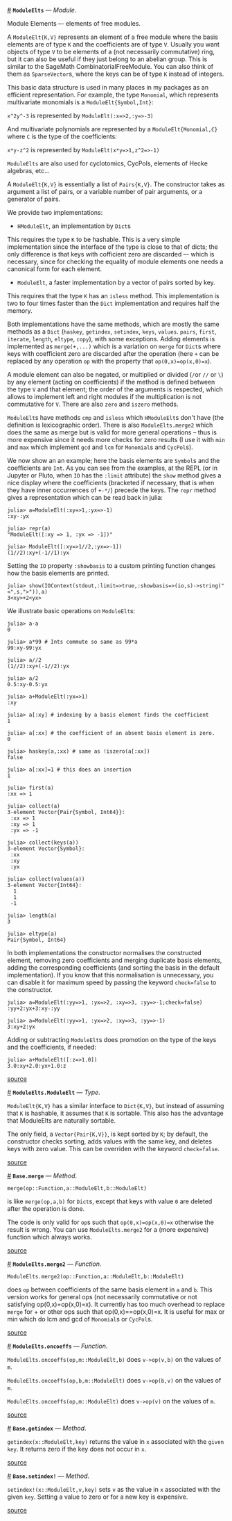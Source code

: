 <a id='ModuleElts' href='#ModuleElts'>#</a>
**`ModuleElts`** &mdash; *Module*.



Module Elements –- elements of free modules.

A  `ModuleElt{K,V}` represents an element of  a free module where the basis elements  are of type `K` and the coefficients are of type `V`. Usually you want  objects of type `V` to be elements of a (not necessarily commutative) ring,  but it can also  be useful if they  just belong to an abelian group. This is similar to the SageMath CombinatorialFreeModule. You can also think of  them as `SparseVector`s, where  the keys can be  of type `K` instead of integers.

This  basic data  structure is  used in  many places  in my  packages as an efficient   representation.  For   example,  the   type  `Monomial`,  which represents multivariate monomials is a `ModuleElt{Symbol,Int}`:

`x^2y^-3` is represented by `ModuleElt(:x=>2,:y=>-3)`

And  multivariate polynomials are  represented by a `ModuleElt{Monomial,C}` where `C` is the type of the coefficients:

`x*y-z^2` is represented by `ModuleElt(x*y=>1,z^2=>-1)`

`ModuleElts`  are  also  used  for  cyclotomics, CycPols, elements of Hecke algebras, etc…

A  `ModuleElt{K,V}` is essentially a  list of `Pairs{K,V}`. The constructor takes  as argument a list of pairs, or a variable number of pair arguments, or a generator of pairs.

We provide two implementations:

  * `HModuleElt`, an implementation by `Dict`s

This  requires  the  type  `K`  to  be  hashable.  This  is  a  very simple implementation  since the interface of the type  is close to that of dicts; the  only difference  is that  keys with  cofficient zero are discarded –- which  is necessary, since for checking the equality of module elements one needs a canonical form for each element.

  * `ModuleElt`, a faster implementation by a vector of pairs sorted by key.

This requires that the type `K` has an `isless` method. This implementation is  two to  four times  faster than  the `Dict` implementation and requires half the memory.

Both  implementations  have  the  same  methods,  which are mostly the same methods  as a  `Dict` (`haskey`,  `getindex`, `setindex`, `keys`, `values`. `pairs`,   `first`,  `iterate`,  `length`,  `eltype`,  `copy`),  with  some exceptions.  Adding elements  is implemented  as `merge(+,...)`  which is a variation  on  `merge`  for  `Dict`s  where  keys with coefficient zero are discarded  after the operation  (here `+` can  be replaced by any operation `op` with the property that `op(0,x)=op(x,0)=x`).

A  module element can also be negated, or multiplied or divided (`/`or `//` or  `\`) by any element (acting on  coefficients) if the method is defined between  the  type  `V`  and  that  element;  the order of the arguments is respected,  which  allows  to  implement  left  and  right  modules  if the multiplication  is  not  commutative  for  `V`.  There  are also `zero` and `iszero` methods.

`ModuleElt`s have methods `cmp` and `isless` which `HModuleElt`s don't have (the  definition is lexicographic order). There is also `ModuleElts.merge2` which  does the same as  merge but is valid  for more general operations – thus  is more expensive since it needs  more checks for zero results (I use it with `min` and `max` which implement `gcd` and `lcm` for `Monomial`s and `CycPol`s).

We  now show an an  example; here the basis  elements are `Symbol`s and the coefficients  are `Int`. As you can see  from the examples, at the REPL (or in  Jupyter  or  Pluto,  when  `IO`  has the `:limit` attribute) the `show` method gives a nice display where the coefficients (bracketed if necessary, that  is when they have inner occurrences  of `+-*/`) precede the keys. The `repr` method gives a representation which can be read back in julia:

```julia-repl
julia> a=ModuleElt(:xy=>1,:yx=>-1)
:xy-:yx

julia> repr(a)
"ModuleElt([:xy => 1, :yx => -1])"

julia> ModuleElt([:xy=>1//2,:yx=>-1])
(1//2):xy+(-1//1):yx
```

Setting  the  `IO`  property  `:showbasis`  to  a  custom printing function changes how the basis elements are printed.

```julia-rep1
julia> show(IOContext(stdout,:limit=>true,:showbasis=>(io,s)->string("<",s,">")),a)
3<xy>+2<yx>
```

We illustrate basic operations on `ModuleElt`s:

```julia-repl
julia> a-a
0

julia> a*99 # Ints commute so same as 99*a
99:xy-99:yx

julia> a//2
(1//2):xy+(-1//2):yx

julia> a/2
0.5:xy-0.5:yx

julia> a+ModuleElt(:yx=>1)
:xy

julia> a[:xy] # indexing by a basis element finds the coefficient
1

julia> a[:xx] # the coefficient of an absent basis element is zero.
0

julia> haskey(a,:xx) # same as !iszero(a[:xx])
false

julia> a[:xx]=1 # this does an insertion
1

julia> first(a)
:xx => 1

julia> collect(a)
3-element Vector{Pair{Symbol, Int64}}:
 :xx => 1
 :xy => 1
 :yx => -1

julia> collect(keys(a))
3-element Vector{Symbol}:
 :xx
 :xy
 :yx

julia> collect(values(a))
3-element Vector{Int64}:
  1
  1
 -1

julia> length(a)
3

julia> eltype(a)
Pair{Symbol, Int64}
```

In both implementations the constructor normalises the constructed element, removing zero coefficients and merging duplicate basis elements, adding the corresponding   coefficients  (and   sorting  the   basis  in  the  default implementation).  If you know  that this normalisation  is unnecessary, you can  disable it for  maximum speed by  passing the keyword `check=false` to the constructor.

```julia-repl
julia> a=ModuleElt(:yy=>1, :yx=>2, :xy=>3, :yy=>-1;check=false)
:yy+2:yx+3:xy-:yy

julia> a=ModuleElt(:yy=>1, :yx=>2, :xy=>3, :yy=>-1)
3:xy+2:yx
```

Adding  or subtracting `ModuleElt`s does promotion  on the type of the keys and the coefficients, if needed:

```julia-repl
julia> a+ModuleElt([:z=>1.0])
3.0:xy+2.0:yx+1.0:z
```


<a target='_blank' href='https://github.com/jmichel7/ModuleElts.jl/blob/701d90fc408e308af44a82bb1b5c3d9e504cc681/src/ModuleElts.jl#L1-L173' class='documenter-source'>source</a><br>

<a id='ModuleElts.ModuleElt' href='#ModuleElts.ModuleElt'>#</a>
**`ModuleElts.ModuleElt`** &mdash; *Type*.



`ModuleElt{K,V}`  has a  similar interface  to `Dict{K,V}`,  but instead of assuming  that `K` is hashable, it assumes  that `K` is sortable. This also has the advantage that ModuleElts are naturally sortable.

The  only field, a `Vector{Pair{K,V}}`, is  kept sorted by `K`; by default, the  constructor checks sorting, adds values with the same key, and deletes keys with zero value. This can be overriden with the keyword `check=false`.


<a target='_blank' href='https://github.com/jmichel7/ModuleElts.jl/blob/701d90fc408e308af44a82bb1b5c3d9e504cc681/src/ModuleElts.jl#L217-L225' class='documenter-source'>source</a><br>

<a id='Base.merge-Tuple{Function, ModuleElt, ModuleElt}' href='#Base.merge-Tuple{Function, ModuleElt, ModuleElt}'>#</a>
**`Base.merge`** &mdash; *Method*.



`merge(op::Function,a::ModuleElt,b::ModuleElt)`

is  like `merge(op,a,b)` for  `Dict`s, except that  keys with value `0` are deleted after the operation is done.

The  code is only  valid for `op`s  such that `op(0,x)=op(x,0)=x` otherwise the result is wrong. You can use `ModuleElts.merge2` for a (more expensive) function which always works.


<a target='_blank' href='https://github.com/jmichel7/ModuleElts.jl/blob/701d90fc408e308af44a82bb1b5c3d9e504cc681/src/ModuleElts.jl#L254-L263' class='documenter-source'>source</a><br>

<a id='ModuleElts.merge2' href='#ModuleElts.merge2'>#</a>
**`ModuleElts.merge2`** &mdash; *Function*.



`ModuleElts.merge2(op::Function,a::ModuleElt,b::ModuleElt)`

does  `op` between coefficients of  the same basis element  in `a` and `b`. This  version works  for general  ops (not  necessarily commutative  or not satisfying  op(0,x)=op(x,0)=x).  It  currently  has  too  much  overhead to replace  `merge` for  + or  other ops  such that  op(0,x)==op(x,0)=x. It is useful for max or min which do lcm and gcd of `Monomial`s or `CycPol`s.


<a target='_blank' href='https://github.com/jmichel7/ModuleElts.jl/blob/701d90fc408e308af44a82bb1b5c3d9e504cc681/src/ModuleElts.jl#L286-L294' class='documenter-source'>source</a><br>

<a id='ModuleElts.oncoeffs' href='#ModuleElts.oncoeffs'>#</a>
**`ModuleElts.oncoeffs`** &mdash; *Function*.



`ModuleElts.oncoeffs(op,m::ModuleElt,b)` does `v->op(v,b)` on the values of `m`.

`ModuleElts.oncoeffs(op,b,m::ModuleElt)` does `v->op(b,v)` on the values of `m`.

`ModuleElts.oncoeffs(op,m::ModuleElt)` does `v->op(v)` on the values of `m`.


<a target='_blank' href='https://github.com/jmichel7/ModuleElts.jl/blob/701d90fc408e308af44a82bb1b5c3d9e504cc681/src/ModuleElts.jl#L506-L512' class='documenter-source'>source</a><br>

<a id='Base.getindex-Tuple{ModuleElt, Any}' href='#Base.getindex-Tuple{ModuleElt, Any}'>#</a>
**`Base.getindex`** &mdash; *Method*.



`getindex(x::ModuleElt,key)`  returns the value in  `x` associated with the `given key`. It returns zero if the key does not occur in `x`.


<a target='_blank' href='https://github.com/jmichel7/ModuleElts.jl/blob/701d90fc408e308af44a82bb1b5c3d9e504cc681/src/ModuleElts.jl#L335-L338' class='documenter-source'>source</a><br>

<a id='Base.setindex!-Tuple{ModuleElt, Any, Any}' href='#Base.setindex!-Tuple{ModuleElt, Any, Any}'>#</a>
**`Base.setindex!`** &mdash; *Method*.



`setindex!(x::ModuleElt,v,key)`  sets `v`  as the  value in  `x` associated with  the  given  `key`.  Setting  a  value  to  zero  or  for a new key is expensive.


<a target='_blank' href='https://github.com/jmichel7/ModuleElts.jl/blob/701d90fc408e308af44a82bb1b5c3d9e504cc681/src/ModuleElts.jl#L345-L349' class='documenter-source'>source</a><br>

